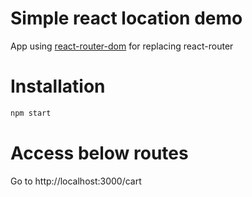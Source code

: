 Simple react location demo
==========================

 App using [react-router-dom](https://www.npmjs.com/package/react-router-dom) 
 for replacing react-router

# Installation

```sh
npm start
```

# Access below routes
Go to http://localhost:3000/cart